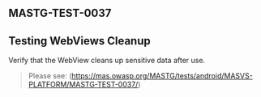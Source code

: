 ##  MASTG-TEST-0037

## Testing WebViews Cleanup

Verify that the WebView cleans up sensitive data after use.

> Please see: (https://mas.owasp.org/MASTG/tests/android/MASVS-PLATFORM/MASTG-TEST-0037/)